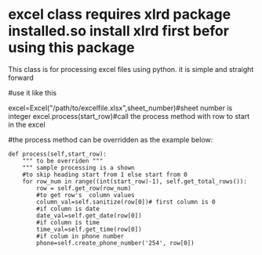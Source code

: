 # excel class requires xlrd package installed.so install xlrd first befor using this package

This class is for processing excel files using python. it is simple and straight forward

#use it like this

excel=Excel("/path/to/excelfile.xlsx",sheet_number)#sheet number is integer
excel.process(start_row)#call the process method with row to start in the excel

#the process method can be overridden as the example below:

    def process(self,start_row):
        """ to be overriden """
        """ sample processing is a shown
        #to skip heading start from 1 else start from 0
        for row_num in range((int(start_row)-1), self.get_total_rows()):
            row = self.get_row(row_num)
            #to get row's  column values
            column_val=self.sanitize(row[0])# first column is 0
            #if column is date
            date_val=self.get_date(row[0])
            #if column is time
            time_val=self.get_time(row[0])
            #if colum in phone number
            phone=self.create_phone_number('254', row[0])
    
            
             
                    



